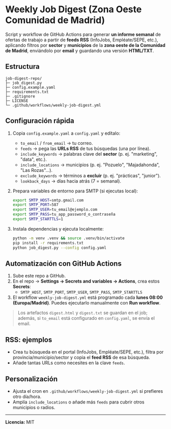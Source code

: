 # Weekly Job Digest (Zona Oeste Comunidad de Madrid)

Script y workflow de GitHub Actions para generar **un informe semanal** de ofertas de trabajo a partir de **feeds RSS** (InfoJobs, Empléate/SEPE, etc.), aplicando filtros por **sector** y **municipios** de la **zona oeste de la Comunidad de Madrid**, enviándolo por **email** y guardando una versión **HTML/TXT**.

## Estructura
```
job-digest-repo/
├─ job_digest.py
├─ config.example.yaml
├─ requirements.txt
├─ .gitignore
├─ LICENSE
└─ .github/workflows/weekly-job-digest.yml
```

## Configuración rápida

1. Copia `config.example.yaml` a `config.yaml` y edítalo:
   - `to_email` / `from_email` → tu correo.
   - `feeds` → pega las **URLs RSS** de tus búsquedas (una por línea).
   - `include_keywords` → palabras clave del **sector** (p. ej. "marketing", "data", etc.).
   - `include_locations` → municipios (p. ej. "Pozuelo", "Majadahonda", "Las Rozas"…).
   - `exclude_keywords` → términos a **excluir** (p. ej. "prácticas", "junior").
   - `lookback_days` → días hacia atrás (7 = semanal).

2. Prepara variables de entorno para SMTP (si ejecutas local):
   ```bash
   export SMTP_HOST=smtp.gmail.com
   export SMTP_PORT=587
   export SMTP_USER=tu_email@ejemplo.com
   export SMTP_PASS=tu_app_password_o_contraseña
   export SMTP_STARTTLS=1
   ```

3. Instala dependencias y ejecuta localmente:
   ```bash
   python -m venv .venv && source .venv/bin/activate
   pip install -r requirements.txt
   python job_digest.py --config config.yaml
   ```

## Automatización con GitHub Actions

1. Sube este repo a GitHub.
2. En el repo → **Settings → Secrets and variables → Actions**, crea estos **Secrets**:
   - `SMTP_HOST`, `SMTP_PORT`, `SMTP_USER`, `SMTP_PASS`, `SMTP_STARTTLS`
3. El workflow `weekly-job-digest.yml` está programado cada **lunes 08:00 (Europa/Madrid)**. Puedes ejecutarlo manualmente con **Run workflow**.

> Los artefactos `digest.html` y `digest.txt` se guardan en el job; además, si `to_email` está configurado en `config.yaml`, se envía el email.

## RSS: ejemplos
- Crea tu búsqueda en el portal (InfoJobs, Empléate/SEPE, etc.), filtra por provincia/municipio/sector y copia el **feed RSS** de esa búsqueda.
- Añade tantas URLs como necesites en la clave `feeds`.

## Personalización
- Ajusta el cron en `.github/workflows/weekly-job-digest.yml` si prefieres otro día/hora.
- Amplía `include_locations` o añade más `feeds` para cubrir otros municipios o radios.

---

**Licencia:** MIT
